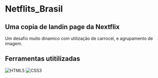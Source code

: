 # Netflits_Brasil
## Uma copia de landin page da Nextflix
<p>Um desafio muito dinamico com utilização de carrocel, e agrupamento de imagem.</p>

## Ferramentas utitilizadas

![HTML5](https://img.shields.io/badge/HTML5-000?style=for-the-badge&logo=html5) ![CSS3](https://img.shields.io/badge/CSS3-000?style=for-the-badge&logo=css3&logoColor=264CE4)
